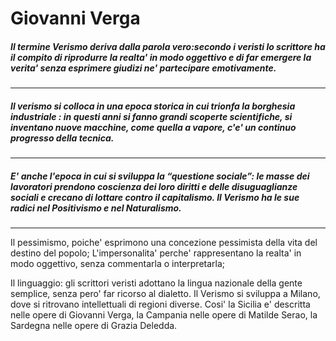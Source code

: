 <!DOCTYPE html>

<html>

<h1> Giovanni Verga </h1>

<body>

<h5>

Il termine Verismo deriva dalla parola vero:secondo i veristi lo scrittore ha il compito di riprodurre la realta' in modo oggettivo e di far emergere la verita' senza esprimere giudizi ne' partecipare emotivamente.

</h5>

<hr>

<h5>

Il verismo si colloca in una epoca storica in cui trionfa la borghesia industriale : in questi anni si fanno grandi scoperte scientifiche, si inventano nuove macchine, come quella a vapore, c'e' un continuo progresso della tecnica. 
</h5>

<hr>

<h5>

E' anche l'epoca in cui si sviluppa la “questione sociale”: le masse dei lavoratori prendono coscienza dei loro diritti e delle disuguaglianze sociali e crecano di lottare contro il capitalismo. Il Verismo ha le sue radici nel Positivismo e nel Naturalismo.

</h5>

<hr>
  
  <p> 
  Il pessimismo, poiche' esprimono una concezione pessimista della vita del destino del popolo; L'impersonalita' perche' rappresentano la realta' in modo oggettivo, senza commentarla o interpretarla;
  </p>
  
   <p>
   Il linguaggio: gli scrittori veristi adottano la lingua nazionale della gente semplice, senza pero' far ricorso al dialetto. Il Verismo si sviluppa a Milano, dove si ritrovano intellettuali di regioni diverse. Cosi' la Sicilia e' descritta nelle opere di Giovanni Verga, la Campania nelle opere di Matilde Serao, la Sardegna nelle opere di Grazia Deledda. 
   </p>
  
  
  </body>
  
</html>
